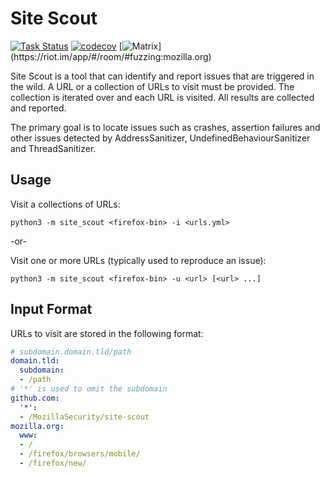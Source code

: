 Site Scout
==========
[![Task Status](https://community-tc.services.mozilla.com/api/github/v1/repository/MozillaSecurity/site-scout/main/badge.svg)](https://community-tc.services.mozilla.com/api/github/v1/repository/MozillaSecurity/site-scout/main/latest)
[![codecov](https://codecov.io/gh/MozillaSecurity/site-scout/branch/main/graph/badge.svg)](https://codecov.io/gh/MozillaSecurity/site-scout)
[![Matrix](https://img.shields.io/badge/dynamic/json?color=green&label=chat&query=%24.chunk[%3F(%40.canonical_alias%3D%3D%22%23fuzzing%3Amozilla.org%22)].num_joined_members&suffix=%20users&url=https%3A%2F%2Fmozilla.modular.im%2F_matrix%2Fclient%2Fr0%2FpublicRooms&style=flat&logo=matrix)](https://riot.im/app/#/room/#fuzzing:mozilla.org)

Site Scout is a tool that can identify and report issues that are triggered in the wild.
A URL or a collection of URLs to visit must be provided. The collection is iterated over
and each URL is visited. All results are collected and reported.

The primary goal is to locate issues such as crashes, assertion failures and other
issues detected by AddressSanitizer, UndefinedBehaviourSanitizer and ThreadSanitizer.

Usage
-----

Visit a collections of URLs:
```
python3 -m site_scout <firefox-bin> -i <urls.yml>
```

-or-

Visit one or more URLs (typically used to reproduce an issue):
```
python3 -m site_scout <firefox-bin> -u <url> [<url> ...]
```

Input Format
------------

URLs to visit are stored in the following format:
```yml
# subdomain.domain.tld/path
domain.tld:
  subdomain:
  - /path
# '*' is used to omit the subdomain
github.com:
  '*':
  - /MozillaSecurity/site-scout
mozilla.org:
  www:
  - /
  - /firefox/browsers/mobile/
  - /firefox/new/
```
